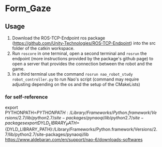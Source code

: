 # Form_Gaze

## Usage 
1. Download the ROS-TCP-Endpoint ros package (https://github.com/Unity-Technologies/ROS-TCP-Endpoint) into the src folder of the catkin workspace. 
2. Run `roscore` in one terminal, open a second terminal and `rosrun` the endpoint (more instructions provided by the package's github page) to open a server that provides the connection between the robot and the game. 
3. In a third terminal use the command `rosrun nao_robot_study robot_controller.py` to run Nao's script (command may require adjusting depending on the os and the setup of the CMakeLists)


### for self-reference
export PYTHONPATH=${PYTHONPATH}:/Library/Frameworks/Python.framework/Versions/2.7/lib/python2.7/site-packages/pynaoqi/lib/python2.7/site-packages
export   DYLD_LIBRARY_PATH=${DYLD_LIBRARY_PATH}:/Library/Frameworks/Python.framework/Versions/2.7/lib/python2.7/site-packages/pynaoqi/lib
https://www.aldebaran.com/en/support/nao-6/downloads-softwares
